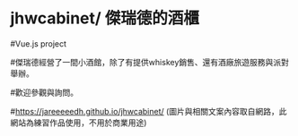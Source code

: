 # jhwcabinet/ 傑瑞德的酒櫃
#Vue.js project

#傑瑞德經營了一間小酒館，除了有提供whiskey銷售、還有酒廠旅遊服務與派對舉辦。

#歡迎參觀與詢問。

#https://jareeeeedh.github.io/jhwcabinet/
(圖片與相關文案內容取自網路，此網站為練習作品使用，不用於商業用途)
